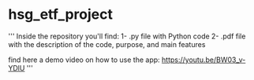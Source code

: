 # hsg_etf_project
'''
Inside the repository you'll find:
1- .py file with Python code
2- .pdf file with the description of the code, purpose, and main features

find here a demo video on how to use the app: https://youtu.be/BW03_v-YDlU
'''
